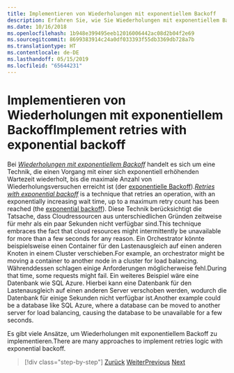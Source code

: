 ```yaml
---
title: Implementieren von Wiederholungen mit exponentiellem Backoff
description: Erfahren Sie, wie Sie Wiederholungen mit exponentiellem Backoff implementieren.
ms.date: 10/16/2018
ms.openlocfilehash: 1b948e399495eeb12016006442ac08d2b04f2e69
ms.sourcegitcommit: 8699383914c24a0df033393f55db3369db728a7b
ms.translationtype: HT
ms.contentlocale: de-DE
ms.lasthandoff: 05/15/2019
ms.locfileid: "65644231"
---
```

# <a name="implement-retries-with-exponential-backoff"></a><span data-ttu-id="c1ce7-103">Implementieren von Wiederholungen mit exponentiellem Backoff</span><span class="sxs-lookup"><span data-stu-id="c1ce7-103">Implement retries with exponential backoff</span></span>

<span data-ttu-id="c1ce7-104">Bei [*Wiederholungen mit exponentiellem Backoff*](/azure/architecture/patterns/retry) handelt es sich um eine Technik, die einen Vorgang mit einer sich exponentiell erhöhenden Wartezeit wiederholt, bis die maximale Anzahl von Wiederholungsversuchen erreicht ist (der [exponentielle Backoff](https://en.wikipedia.org/wiki/Exponential_backoff)).</span><span class="sxs-lookup"><span data-stu-id="c1ce7-104">[*Retries with exponential backoff*](/azure/architecture/patterns/retry) is a technique that retries an operation, with an exponentially increasing wait time, up to a maximum retry count has been reached (the [exponential backoff](https://en.wikipedia.org/wiki/Exponential_backoff)).</span></span> <span data-ttu-id="c1ce7-105">Diese Technik berücksichtigt die Tatsache, dass Cloudressourcen aus unterschiedlichen Gründen zeitweise für mehr als ein paar Sekunden nicht verfügbar sind.</span><span class="sxs-lookup"><span data-stu-id="c1ce7-105">This technique embraces the fact that cloud resources might intermittently be unavailable for more than a few seconds for any reason.</span></span> <span data-ttu-id="c1ce7-106">Ein Orchestrator könnte beispielsweise einen Container für den Lastenausgleich auf einen anderen Knoten in einem Cluster verschieben.</span><span class="sxs-lookup"><span data-stu-id="c1ce7-106">For example, an orchestrator might be moving a container to another node in a cluster for load balancing.</span></span> <span data-ttu-id="c1ce7-107">Währenddessen schlagen einige Anforderungen möglicherweise fehl.</span><span class="sxs-lookup"><span data-stu-id="c1ce7-107">During that time, some requests might fail.</span></span> <span data-ttu-id="c1ce7-108">Ein weiteres Beispiel wäre eine Datenbank wie SQL Azure. Hierbei kann eine Datenbank für den Lastenausgleich auf einen anderen Server verschoben werden, wodurch die Datenbank für einige Sekunden nicht verfügbar ist.</span><span class="sxs-lookup"><span data-stu-id="c1ce7-108">Another example could be a database like SQL Azure, where a database can be moved to another server for load balancing, causing the database to be unavailable for a few seconds.</span></span>

<span data-ttu-id="c1ce7-109">Es gibt viele Ansätze, um Wiederholungen mit exponentiellem Backoff zu implementieren.</span><span class="sxs-lookup"><span data-stu-id="c1ce7-109">There are many approaches to implement retries logic with exponential backoff.</span></span>

>[!div class="step-by-step"]
><span data-ttu-id="c1ce7-110">[Zurück](partial-failure-strategies.md)
>[Weiter](implement-resilient-entity-framework-core-sql-connections.md)</span><span class="sxs-lookup"><span data-stu-id="c1ce7-110">[Previous](partial-failure-strategies.md)
[Next](implement-resilient-entity-framework-core-sql-connections.md)</span></span>

